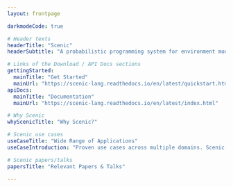 ```yaml
---
layout: frontpage

darkmodeCode: true

# Header texts
headerTitle: "Scenic"
headerSubtitle: "A probabilistic programming system for environment modeling (world modeling) and data generation for autonomous intelligent cyber-physical systems (AI-CPS)."

# Links of the Download / API Docs sections
gettingStarted:
  mainTitle: "Get Started"
  mainUrl: "https://scenic-lang.readthedocs.io/en/latest/quickstart.html"
apiDocs:
  mainTitle: "Documentation"
  mainUrl: "https://scenic-lang.readthedocs.io/en/latest/index.html"

# Why Scenic
whyScenicTitle: "Why Scenic?"

# Scenic use cases
useCaseTitle: "Wide Range of Applications"
useCaseIntroduction: "Proven use cases across multiple domains. Scenic has built-in support for a variety of simulators and application domains."

# Scenic papers/talks
papersTitle: "Relevant Papers & Talks"

---
```

